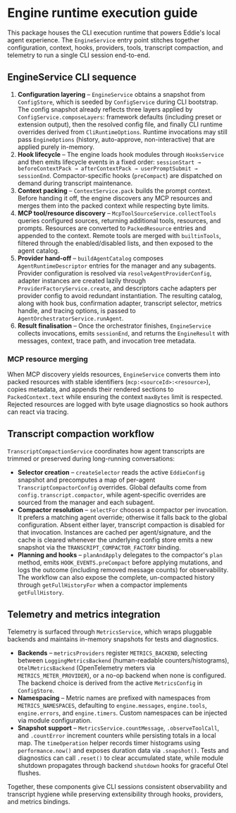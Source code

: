 # Engine runtime execution guide

This package houses the CLI execution runtime that powers Eddie's local agent
experience. The `EngineService` entry point stitches together configuration,
context, hooks, providers, tools, transcript compaction, and telemetry to run a
single CLI session end-to-end.

## EngineService CLI sequence

1. **Configuration layering** – `EngineService` obtains a snapshot from
   `ConfigStore`, which is seeded by `ConfigService` during CLI bootstrap. The
   config snapshot already reflects three layers applied by
   `ConfigService.composeLayers`: framework defaults (including preset or
   extension output), then the resolved config file, and finally CLI runtime
   overrides derived from `CliRuntimeOptions`. Runtime invocations may still
   pass `EngineOptions` (history, auto-approve, non-interactive) that are applied
   purely in-memory.
2. **Hook lifecycle** – The engine loads hook modules through `HooksService` and
   then emits lifecycle events in a fixed order:
   `sessionStart → beforeContextPack → afterContextPack → userPromptSubmit →
   sessionEnd`. Compactor-specific hooks (`preCompact`) are dispatched on demand
   during transcript maintenance.
3. **Context packing** – `ContextService.pack` builds the prompt context. Before
   handing it off, the engine discovers any MCP resources and merges them into
   the packed context while respecting byte limits.
4. **MCP tool/resource discovery** – `McpToolSourceService.collectTools` queries
   configured sources, returning additional tools, resources, and prompts.
   Resources are converted to `PackedResource` entries and appended to the
   context. Remote tools are merged with `builtinTools`, filtered through the
   enabled/disabled lists, and then exposed to the agent catalog.
5. **Provider hand-off** – `buildAgentCatalog` composes `AgentRuntimeDescriptor`
   entries for the manager and any subagents. Provider configuration is resolved
   via `resolveAgentProviderConfig`, adapter instances are created lazily through
   `ProviderFactoryService.create`, and descriptors cache adapters per provider
   config to avoid redundant instantiation. The resulting catalog, along with
   hook bus, confirmation adapter, transcript selector, metrics handle, and
   tracing options, is passed to `AgentOrchestratorService.runAgent`.
6. **Result finalisation** – Once the orchestrator finishes, `EngineService`
   collects invocations, emits `sessionEnd`, and returns the `EngineResult` with
   messages, context, trace path, and invocation tree metadata.

### MCP resource merging

When MCP discovery yields resources, `EngineService` converts them into packed
resources with stable identifiers (`mcp:<sourceId>:<resource>`), copies metadata,
and appends their rendered sections to `PackedContext.text` while ensuring the
context `maxBytes` limit is respected. Rejected resources are logged with byte
usage diagnostics so hook authors can react via tracing.

## Transcript compaction workflow

`TranscriptCompactionService` coordinates how agent transcripts are trimmed or
preserved during long-running conversations:

- **Selector creation** – `createSelector` reads the active `EddieConfig`
  snapshot and precomputes a map of per-agent `TranscriptCompactorConfig`
  overrides. Global defaults come from `config.transcript.compactor`, while
  agent-specific overrides are sourced from the manager and each subagent.
- **Compactor resolution** – `selectFor` chooses a compactor per invocation. It
  prefers a matching agent override; otherwise it falls back to the global
  configuration. Absent either layer, transcript compaction is disabled for that
  invocation. Instances are cached per agent/signature, and the cache is cleared
  whenever the underlying config store emits a new snapshot via the
  `TRANSCRIPT_COMPACTOR_FACTORY` binding.
- **Planning and hooks** – `planAndApply` delegates to the compactor's `plan`
  method, emits `HOOK_EVENTS.preCompact` before applying mutations, and logs the
  outcome (including removed message counts) for observability. The workflow can
  also expose the complete, un-compacted history through `getFullHistoryFor`
  when a compactor implements `getFullHistory`.

## Telemetry and metrics integration

Telemetry is surfaced through `MetricsService`, which wraps pluggable backends
and maintains in-memory snapshots for tests and diagnostics.

- **Backends** – `metricsProviders` register `METRICS_BACKEND`, selecting between
  `LoggingMetricsBackend` (human-readable counters/histograms),
  `OtelMetricsBackend` (OpenTelemetry meters via `METRICS_METER_PROVIDER`), or a
  no-op backend when none is configured. The backend choice is derived from the
  active `MetricsConfig` in `ConfigStore`.
- **Namespacing** – Metric names are prefixed with namespaces from
  `METRICS_NAMESPACES`, defaulting to `engine.messages`, `engine.tools`,
  `engine.errors`, and `engine.timers`. Custom namespaces can be injected via
  module configuration.
- **Snapshot support** – `MetricsService.countMessage`, `.observeToolCall`, and
  `.countError` increment counters while persisting totals in a local map. The
  `timeOperation` helper records timer histograms using `performance.now()` and
  exposes duration data via `.snapshot()`. Tests and diagnostics can call
  `.reset()` to clear accumulated state, while module shutdown propagates through
  backend `shutdown` hooks for graceful Otel flushes.

Together, these components give CLI sessions consistent observability and
transcript hygiene while preserving extensibility through hooks, providers, and
metrics bindings.
